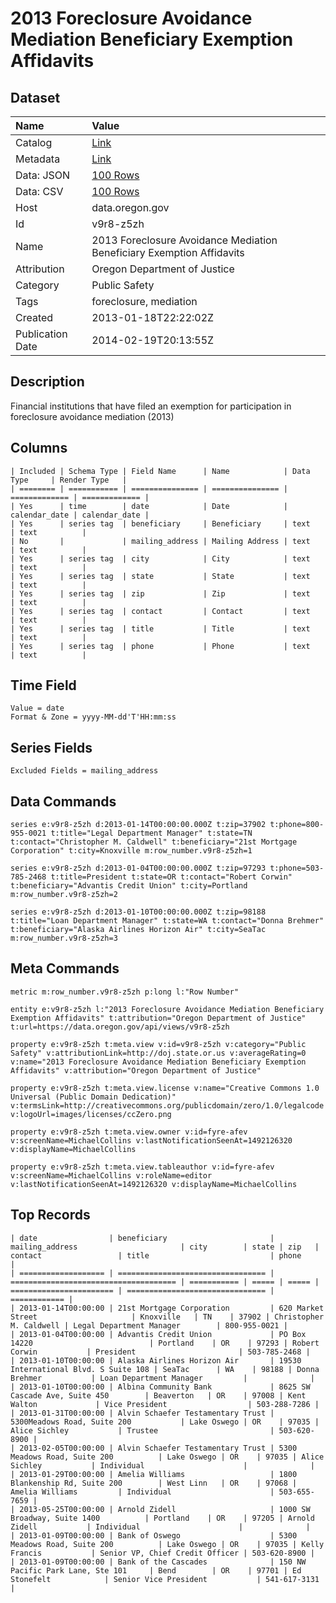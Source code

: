 # 2013 Foreclosure Avoidance Mediation Beneficiary Exemption Affidavits

## Dataset

| Name | Value |
| :--- | :---- |
| Catalog | [Link](https://catalog.data.gov/dataset/2013-foreclosure-avoidance-mediation-beneficiary-exemption-affidavits-82d97) |
| Metadata | [Link](https://data.oregon.gov/api/views/v9r8-z5zh) |
| Data: JSON | [100 Rows](https://data.oregon.gov/api/views/v9r8-z5zh/rows.json?max_rows=100) |
| Data: CSV | [100 Rows](https://data.oregon.gov/api/views/v9r8-z5zh/rows.csv?max_rows=100) |
| Host | data.oregon.gov |
| Id | v9r8-z5zh |
| Name | 2013 Foreclosure Avoidance Mediation Beneficiary Exemption Affidavits |
| Attribution | Oregon Department of Justice |
| Category | Public Safety |
| Tags | foreclosure, mediation |
| Created | 2013-01-18T22:22:02Z |
| Publication Date | 2014-02-19T20:13:55Z |

## Description

Financial institutions that have filed an exemption for participation in foreclosure avoidance mediation (2013)

## Columns

```ls
| Included | Schema Type | Field Name      | Name            | Data Type     | Render Type   |
| ======== | =========== | =============== | =============== | ============= | ============= |
| Yes      | time        | date            | Date            | calendar_date | calendar_date |
| Yes      | series tag  | beneficiary     | Beneficiary     | text          | text          |
| No       |             | mailing_address | Mailing Address | text          | text          |
| Yes      | series tag  | city            | City            | text          | text          |
| Yes      | series tag  | state           | State           | text          | text          |
| Yes      | series tag  | zip             | Zip             | text          | text          |
| Yes      | series tag  | contact         | Contact         | text          | text          |
| Yes      | series tag  | title           | Title           | text          | text          |
| Yes      | series tag  | phone           | Phone           | text          | text          |
```

## Time Field

```ls
Value = date
Format & Zone = yyyy-MM-dd'T'HH:mm:ss
```

## Series Fields

```ls
Excluded Fields = mailing_address
```

## Data Commands

```ls
series e:v9r8-z5zh d:2013-01-14T00:00:00.000Z t:zip=37902 t:phone=800-955-0021 t:title="Legal Department Manager" t:state=TN t:contact="Christopher M. Caldwell" t:beneficiary="21st Mortgage Corporation" t:city=Knoxville m:row_number.v9r8-z5zh=1

series e:v9r8-z5zh d:2013-01-04T00:00:00.000Z t:zip=97293 t:phone=503-785-2468 t:title=President t:state=OR t:contact="Robert Corwin" t:beneficiary="Advantis Credit Union" t:city=Portland m:row_number.v9r8-z5zh=2

series e:v9r8-z5zh d:2013-01-10T00:00:00.000Z t:zip=98188 t:title="Loan Department Manager" t:state=WA t:contact="Donna Brehmer" t:beneficiary="Alaska Airlines Horizon Air" t:city=SeaTac m:row_number.v9r8-z5zh=3
```

## Meta Commands

```ls
metric m:row_number.v9r8-z5zh p:long l:"Row Number"

entity e:v9r8-z5zh l:"2013 Foreclosure Avoidance Mediation Beneficiary Exemption Affidavits" t:attribution="Oregon Department of Justice" t:url=https://data.oregon.gov/api/views/v9r8-z5zh

property e:v9r8-z5zh t:meta.view v:id=v9r8-z5zh v:category="Public Safety" v:attributionLink=http://doj.state.or.us v:averageRating=0 v:name="2013 Foreclosure Avoidance Mediation Beneficiary Exemption Affidavits" v:attribution="Oregon Department of Justice"

property e:v9r8-z5zh t:meta.view.license v:name="Creative Commons 1.0 Universal (Public Domain Dedication)" v:termsLink=http://creativecommons.org/publicdomain/zero/1.0/legalcode v:logoUrl=images/licenses/ccZero.png

property e:v9r8-z5zh t:meta.view.owner v:id=fyre-afev v:screenName=MichaelCollins v:lastNotificationSeenAt=1492126320 v:displayName=MichaelCollins

property e:v9r8-z5zh t:meta.view.tableauthor v:id=fyre-afev v:screenName=MichaelCollins v:roleName=editor v:lastNotificationSeenAt=1492126320 v:displayName=MichaelCollins
```

## Top Records

```ls
| date                | beneficiary                       | mailing_address                       | city        | state | zip   | contact                 | title                           | phone        | 
| =================== | ================================= | ===================================== | =========== | ===== | ===== | ======================= | =============================== | ============ | 
| 2013-01-14T00:00:00 | 21st Mortgage Corporation         | 620 Market Street                     | Knoxville   | TN    | 37902 | Christopher M. Caldwell | Legal Department Manager        | 800-955-0021 | 
| 2013-01-04T00:00:00 | Advantis Credit Union             | PO Box 14220                          | Portland    | OR    | 97293 | Robert Corwin           | President                       | 503-785-2468 | 
| 2013-01-10T00:00:00 | Alaska Airlines Horizon Air       | 19530 International Blvd. S Suite 108 | SeaTac      | WA    | 98188 | Donna Brehmer           | Loan Department Manager         |              | 
| 2013-01-10T00:00:00 | Albina Community Bank             | 8625 SW Cascade Ave, Suite 450        | Beaverton   | OR    | 97008 | Kent Walton             | Vice President                  | 503-288-7286 | 
| 2013-01-31T00:00:00 | Alvin Schaefer Testamentary Trust | 5300Meadows Road, Suite 200           | Lake Oswego | OR    | 97035 | Alice Sichley           | Trustee                         | 503-620-8900 | 
| 2013-02-05T00:00:00 | Alvin Schaefer Testamentary Trust | 5300 Meadows Road, Suite 200          | Lake Oswego | OR    | 97035 | Alice Sichley           | Individual                      |              | 
| 2013-01-29T00:00:00 | Amelia Williams                   | 1800 Blankenship Rd, Suite 200        | West Linn   | OR    | 97068 | Amelia Williams         | Individual                      | 503-655-7659 | 
| 2013-05-25T00:00:00 | Arnold Zidell                     | 1000 SW Broadway, Suite 1400          | Portland    | OR    | 97205 | Arnold Zidell           | Individual                      |              | 
| 2013-01-09T00:00:00 | Bank of Oswego                    | 5300 Meadows Road, Suite 200          | Lake Oswego | OR    | 97035 | Kelly Francis           | Senior VP, Chief Credit Officer | 503-620-8900 | 
| 2013-01-09T00:00:00 | Bank of the Cascades              | 150 NW Pacific Park Lane, Ste 101     | Bend        | OR    | 97701 | Ed Stonefelt            | Senior Vice President           | 541-617-3131 | 
```